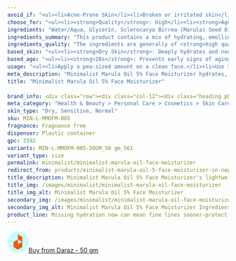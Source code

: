 ```yaml
---
avoid_if: "<ul><li>Acne-Prone Skin</li><li>Broken or irritated skin</li></ul>"
choose_for: "<ul><li><strong>Quality</strong>: High</li><li><strong>Age</strong>: 16+.</li><li><strong>Skin Types</strong>: Dry, Normal, Sensitive.</li><li><strong>Effective For</strong>: Skin Hydration.</li></ul>"
ingredients: "Water/Aqua, Glycerin, Sclerocarya Birrea (Marula) Seed Oil, Methylpropanediol, Dicaprylyl Carbonate, Caprylic/Capric Triglyceride, Butylene Glycol, Cetearyl Alcohol, Glyceryl Stearate, PEG-100 Stearate, Trehalose, Dimethicone, Saccharide Isomerate, Pentylene Glycol, Coco-Caprylate/Caprate, Triheptanoin, C9-12 Alkane, Sodium Hyaluronate, Allantoin, Linoleic Acid, Linolenic Acid, Carbomer, Cetyl Alcohol, Phenoxyethanol, Tocopheryl Acetate, Triethanolamine, Nylon-12, Petrolatum, Hydroxyethyl Acrylate/Sodium Acryloyldimethyl Taurate Copolymer, Ethylhexylglycerin, Butyrospermum Parkii (Shea) Butter, Polyurethane-100, Trisodium Ethylenediamine Disuccinate, Tocopherol, Citric Acid, Sodium Citrate."
ingredients_summary: "This product contains a mix of hydrating, emollient, and conditioning agents, including <strong>water</strong>, <strong>glycerin</strong>, <strong>marula seed oil</strong>, and <strong>shea butter</strong>. It also includes skin-soothing ingredients like <strong>allantoin</strong>, <strong>hyaluronic acid</strong>, and various fatty acids (<strong>linoleic acid</strong> and <strong>linolenic acid</strong>). <strong>Emulsifiers</strong> such as <strong>cetearyl alcohol</strong> and <strong>glyceryl stearate</strong> help to stabilize the formulation, while <strong>dimethicone</strong> provides a smooth texture. Preservatives like <strong>phenoxyethanol</strong> and <strong>ethylhexylglycerin</strong> ensure product longevity, while antioxidants like <strong>tocopherol</strong> (vitamin E) help protect skin."
ingredients_quality: "The ingredients are generally of <strong>high quality</strong>, with a focus on <strong>hydration</strong>, <strong>skin barrier repair</strong>, and <strong>nourishment</strong>. The presence of natural oils like <strong>marula</strong> and <strong>shea butter</strong> suggests a gentle formulation that could be beneficial for dry or sensitive skin. The use of synthetic emollients and preservatives is common for ensuring product stability and effectiveness. Overall, it’s a well-rounded formulation with moisturizing, soothing, and protective properties."
based_skin: "<ul><li><strong>Dry Skin</strong>: Deeply hydrates and nourishes, reducing flakiness.</li><li><strong>Oily Skin</strong>: Balances sebum production without clogging pores.</li><li><strong>Sensitive Skin</strong>: Soothes irritation and calms redness.</li><li><strong>Combination Skin</strong>: Provides hydration to dry areas without making oily areas greasy.</li></ul>"
based_age: "<ul><li><strong>20s</strong>: Prevents early signs of aging and keeps skin hydrated.</li><li><strong>30s</strong>: Boosts skin elasticity and helps reduce fine lines.</li><li><strong>40s & above</strong>: Restores lost moisture and improves skin texture, reducing the appearance of wrinkles.</li></ul>"
usage: "<ul><li>Apply a pea-sized amount on a clean face.</li><li>Use twice daily – morning and night.</li><li>Follow with sunscreen during the day.</li><li>Can be used as a base under makeup.</li></ul>"
meta_description: "Minimalist Marula Oil 5% Face Moisturizer hydrates, improves skin texture, and boosts elasticity, leaving skin soft and radiant. Suitable for all skin types."
title: "Minimalist Marula Oil 5% Face Moisturizer"

brand_info: <div class="row"><div class="col-12"><div class="heading pb-28"><h2>What minimalist stands for</h2></div></div><div class="col-md-3"><div class="mb-40 text-center text-md-left"><h3 class="mb-2">Transparency</h3><p>Full disclosure of ingredients used & their concentration</p></div></div><div class="col-md-3"><div class="mb-40 text-center text-md-left"><h3 class="mb-2">Efficacy</h3><p>Formulations developed in our in-house laboratories</p></div></div><div class="col-md-3"><div class="mb-40 text-center text-md-left"><h3 class="mb-2">Affordable</h3><p>Skincare, accessible to all</p></div></div><div class="col-md-3"><div class="mb-40 text-center text-md-left"><h3 class="mb-2">Only the best</h3><p>Ingredients sourced from across the world</p></div></div></div>
meta_category: "Health & Beauty > Personal Care > Cosmetics > Skin Care > Lotion & Moisturizer"
skin_type: "Dry, Sensitive, Normal"
sku: MIN-L-MMOFM-005
fragnance: Fragnance free
dispenser: Plastic container
gpc: 2592
variants: MIN-L-MMOFM-005-50GM_50 gm_561
variant_type: size
permalink: minimalist/minimalist-marula-oil-face-moisturizer
redirect_from: products/minimalist-marula-oil-5-face-moisturizer-in-nepal
title_description: Minimalist Marula Oil 5% Face Moisturizer's lightweight, non-greasy moisturizer is infused with 5% Marula Oil, providing intense hydration, improving skin texture, and restoring the skin barrier. Rich in antioxidants, it helps reduce dryness, promotes elasticity, and leaves your skin soft, supple, and radiant.
title_img: /images/minimalist/minimalist-marula-oil-face-moisturizer
title_img_alt: Minimalist Marula Oil 5% Face Moisturizer
secondary_img: /images/minimalist/minimalist-marula-oil-face-moisturizer-ingredients-label
secondary_img_alt: Minimalist Marula Oil 5% Face Moisturizer Ingredients Label
product_line: Missing hydration now can mean fine lines sooner—protect your glow while you can.
---
```

<div class="col-lg-6 col-sm-6 mb-5 mb-lg-0 text-left">
    <p>
        <a href="https://s.daraz.com.np/s.gv3N?cc" class="link-title" title="daraz icon link to product"><img loading="lazy" src="/images/icons/social/daraz-icon.png" alt="daraz icon link to product" class="m-2"
            style="width: 48px;">Buy from Daraz - 50 gm
        </a>
    </p>
</div>
